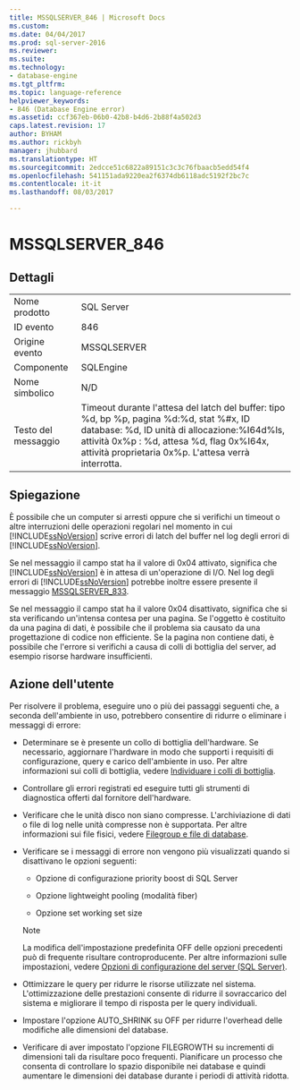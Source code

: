 ```yaml
---
title: MSSQLSERVER_846 | Microsoft Docs
ms.custom: 
ms.date: 04/04/2017
ms.prod: sql-server-2016
ms.reviewer: 
ms.suite: 
ms.technology:
- database-engine
ms.tgt_pltfrm: 
ms.topic: language-reference
helpviewer_keywords:
- 846 (Database Engine error)
ms.assetid: ccf367eb-06b0-42b8-b4d6-2b88f4a502d3
caps.latest.revision: 17
author: BYHAM
ms.author: rickbyh
manager: jhubbard
ms.translationtype: HT
ms.sourcegitcommit: 2edcce51c6822a89151c3c3c76fbaacb5edd54f4
ms.openlocfilehash: 541151ada9220ea2f6374db6118adc5192f2bc7c
ms.contentlocale: it-it
ms.lasthandoff: 08/03/2017

---
```

# <a name="mssqlserver846"></a>MSSQLSERVER_846
  
## <a name="details"></a>Dettagli  
  
|||  
|-|-|  
|Nome prodotto|SQL Server|  
|ID evento|846|  
|Origine evento|MSSQLSERVER|  
|Componente|SQLEngine|  
|Nome simbolico|N/D|  
|Testo del messaggio|Timeout durante l'attesa del latch del buffer: tipo %d, bp %p, pagina %d:%d, stat %#x, ID database: %d, ID unità di allocazione:%I64d%ls, attività 0x%p : %d, attesa %d, flag 0x%I64x, attività proprietaria 0x%p. L'attesa verrà interrotta.|  
  
## <a name="explanation"></a>Spiegazione  
È possibile che un computer si arresti oppure che si verifichi un timeout o altre interruzioni delle operazioni regolari nel momento in cui [!INCLUDE[ssNoVersion](../../includes/ssnoversion-md.md)] scrive errori di latch del buffer nel log degli errori di [!INCLUDE[ssNoVersion](../../includes/ssnoversion-md.md)].  
  
Se nel messaggio il campo stat ha il valore di 0x04 attivato, significa che [!INCLUDE[ssNoVersion](../../includes/ssnoversion-md.md)] è in attesa di un'operazione di I/O. Nel log degli errori di [!INCLUDE[ssNoVersion](../../includes/ssnoversion-md.md)] potrebbe inoltre essere presente il messaggio [MSSQLSERVER_833](~/relational-databases/errors-events/mssqlserver-833-database-engine-error.md).  
  
Se nel messaggio il campo stat ha il valore 0x04 disattivato, significa che si sta verificando un'intensa contesa per una pagina. Se l'oggetto è costituito da una pagina di dati, è possibile che il problema sia causato da una progettazione di codice non efficiente. Se la pagina non contiene dati, è possibile che l'errore si verifichi a causa di colli di bottiglia del server, ad esempio risorse hardware insufficienti.  
  
## <a name="user-action"></a>Azione dell'utente  
Per risolvere il problema, eseguire uno o più dei passaggi seguenti che, a seconda dell'ambiente in uso, potrebbero consentire di ridurre o eliminare i messaggi di errore:  
  
-   Determinare se è presente un collo di bottiglia dell'hardware. Se necessario, aggiornare l'hardware in modo che supporti i requisiti di configurazione, query e carico dell'ambiente in uso. Per altre informazioni sui colli di bottiglia, vedere [Individuare i colli di bottiglia](~/relational-databases/performance/identify-bottlenecks.md).  
  
-   Controllare gli errori registrati ed eseguire tutti gli strumenti di diagnostica offerti dal fornitore dell'hardware.  
  
-   Verificare che le unità disco non siano compresse. L'archiviazione di dati o file di log nelle unità compresse non è supportata. Per altre informazioni sui file fisici, vedere [Filegroup e file di database](~/relational-databases/databases/database-files-and-filegroups.md).  
  
-   Verificare se i messaggi di errore non vengono più visualizzati quando si disattivano le opzioni seguenti:  
  
    -   Opzione di configurazione priority boost di SQL Server  
  
    -   Opzione lightweight pooling (modalità fiber)  
  
    -   Opzione set working set size  
  
    > [!NOTE]  
    > La modifica dell'impostazione predefinita OFF delle opzioni precedenti può di frequente risultare controproducente. Per altre informazioni sulle impostazioni, vedere [Opzioni di configurazione del server &#40;SQL Server&#41;](~/database-engine/configure-windows/server-configuration-options-sql-server.md).  
  
-   Ottimizzare le query per ridurre le risorse utilizzate nel sistema. L'ottimizzazione delle prestazioni consente di ridurre il sovraccarico del sistema e migliorare il tempo di risposta per le query individuali.  
  
-   Impostare l'opzione AUTO_SHRINK su OFF per ridurre l'overhead delle modifiche alle dimensioni del database.  
  
-   Verificare di aver impostato l'opzione FILEGROWTH su incrementi di dimensioni tali da risultare poco frequenti. Pianificare un processo che consenta di controllare lo spazio disponibile nei database e quindi aumentare le dimensioni dei database durante i periodi di attività ridotta.  
  

